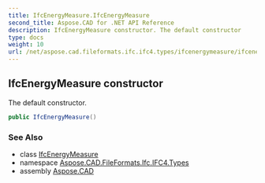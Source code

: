 ```yaml
---
title: IfcEnergyMeasure.IfcEnergyMeasure
second_title: Aspose.CAD for .NET API Reference
description: IfcEnergyMeasure constructor. The default constructor
type: docs
weight: 10
url: /net/aspose.cad.fileformats.ifc.ifc4.types/ifcenergymeasure/ifcenergymeasure/
---
```

## IfcEnergyMeasure constructor

The default constructor.

```csharp
public IfcEnergyMeasure()
```

### See Also

* class [IfcEnergyMeasure](../)
* namespace [Aspose.CAD.FileFormats.Ifc.IFC4.Types](../../ifcenergymeasure/)
* assembly [Aspose.CAD](../../../)


